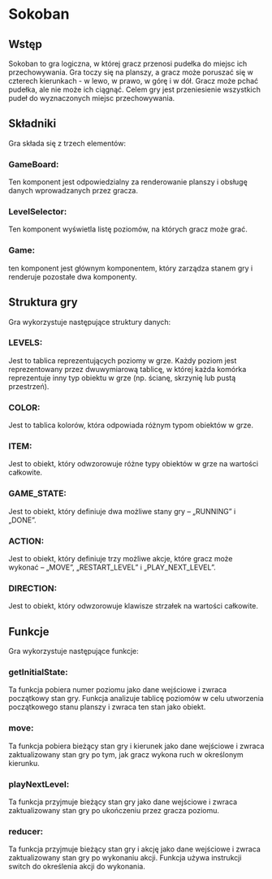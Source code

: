 # Sokoban
## Wstęp
Sokoban to gra logiczna, w której gracz przenosi pudełka do miejsc ich przechowywania. Gra toczy się na planszy, a gracz może poruszać się w czterech kierunkach - w lewo, w prawo, w górę i w dół. Gracz może pchać pudełka, ale nie może ich ciągnąć. Celem gry jest przeniesienie wszystkich pudeł do wyznaczonych miejsc przechowywania.

## Składniki
Gra składa się z trzech elementów:

### GameBoard:
Ten komponent jest odpowiedzialny za renderowanie planszy i obsługę danych wprowadzanych przez gracza.
### LevelSelector:
Ten komponent wyświetla listę poziomów, na których gracz może grać.
### Game:
ten komponent jest głównym komponentem, który zarządza stanem gry i renderuje pozostałe dwa komponenty.

## Struktura gry
Gra wykorzystuje następujące struktury danych:

### LEVELS:
Jest to tablica reprezentujących poziomy w grze. Każdy poziom jest reprezentowany przez dwuwymiarową tablicę, w której każda komórka reprezentuje inny typ obiektu w grze (np. ścianę, skrzynię lub pustą przestrzeń).
### COLOR:
Jest to tablica kolorów, która odpowiada różnym typom obiektów w grze.
### ITEM:
Jest to obiekt, który odwzorowuje różne typy obiektów w grze na wartości całkowite.
### GAME_STATE:
Jest to obiekt, który definiuje dwa możliwe stany gry – „RUNNING” i „DONE”.
### ACTION:
Jest to obiekt, który definiuje trzy możliwe akcje, które gracz może wykonać – „MOVE”, „RESTART_LEVEL” i „PLAY_NEXT_LEVEL”.
### DIRECTION:
Jest to obiekt, który odwzorowuje klawisze strzałek na wartości całkowite.

## Funkcje
Gra wykorzystuje następujące funkcje:

### getInitialState:
Ta funkcja pobiera numer poziomu jako dane wejściowe i zwraca początkowy stan gry. Funkcja analizuje tablicę poziomów w celu utworzenia początkowego stanu planszy i zwraca ten stan jako obiekt.
### move: 
Ta funkcja pobiera bieżący stan gry i kierunek jako dane wejściowe i zwraca zaktualizowany stan gry po tym, jak gracz wykona ruch w określonym kierunku.
### playNextLevel:
Ta funkcja przyjmuje bieżący stan gry jako dane wejściowe i zwraca zaktualizowany stan gry po ukończeniu przez gracza poziomu.
### reducer:
Ta funkcja przyjmuje bieżący stan gry i akcję jako dane wejściowe i zwraca zaktualizowany stan gry po wykonaniu akcji. Funkcja używa instrukcji switch do określenia akcji do wykonania.